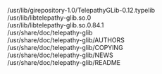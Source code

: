 /usr/lib/girepository-1.0/TelepathyGLib-0.12.typelib  
/usr/lib/libtelepathy-glib.so.0  
/usr/lib/libtelepathy-glib.so.0.84.1  
/usr/share/doc/telepathy-glib  
/usr/share/doc/telepathy-glib/AUTHORS  
/usr/share/doc/telepathy-glib/COPYING  
/usr/share/doc/telepathy-glib/NEWS  
/usr/share/doc/telepathy-glib/README  
